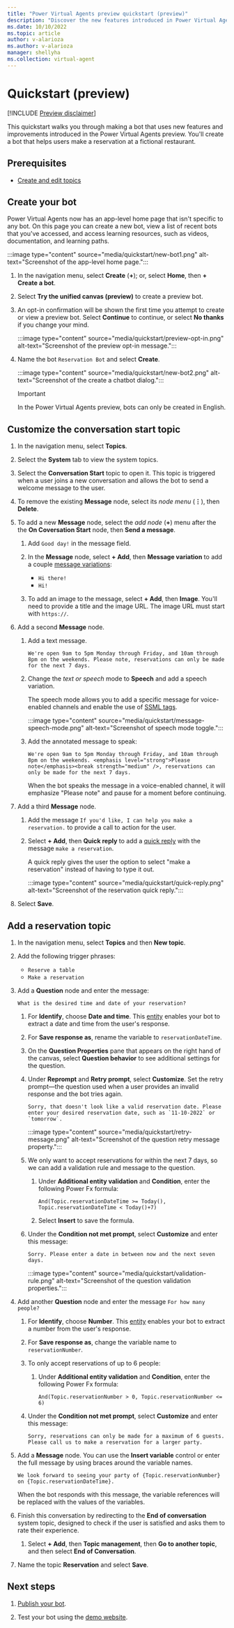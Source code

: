 ```yaml
---
title: "Power Virtual Agents preview quickstart (preview)"
description: "Discover the new features introduced in Power Virtual Agents preview."
ms.date: 10/10/2022
ms.topic: article
author: v-alarioza
ms.author: v-alarioza
manager: shellyha
ms.collection: virtual-agent
---
```


# Quickstart (preview)

[!INCLUDE [Preview disclaimer](includes/public-preview-disclaimer.md)]

This quickstart walks you through making a bot that uses new features and improvements introduced in the Power Virtual Agents preview. You'll create a bot that helps users make a reservation at a fictional restaurant.

## Prerequisites

- [Create and edit topics](authoring-create-edit-topics.md)

## Create your bot

Power Virtual Agents now has an app-level home page that isn't specific to any bot. On this page you can create a new bot, view a list of recent bots that you've accessed, and access learning resources, such as videos, documentation, and learning paths.

:::image type="content" source="media/quickstart/new-bot1.png" alt-text="Screenshot of the app-level home page.":::

1. In the navigation menu, select **Create** (**+**); or, select **Home**, then **+ Create a bot**.

1. Select **Try the unified canvas (preview)** to create a preview bot.

1. An opt-in confirmation will be shown the first time you attempt to create or view a preview bot. Select **Continue** to continue, or select **No thanks** if you change your mind.

    :::image type="content" source="media/quickstart/preview-opt-in.png" alt-text="Screenshot of the preview opt-in message.":::

1. Name the bot `Reservation Bot` and select **Create**.

    :::image type="content" source="media/quickstart/new-bot2.png" alt-text="Screenshot of the create a chatbot dialog.":::

    > [!IMPORTANT]
    > In the Power Virtual Agents preview, bots can only be created in English.

## Customize the conversation start topic

1. In the navigation menu, select **Topics**.
1. Select the **System** tab to view the system topics.
1. Select the **Conversation Start** topic to open it. This topic is triggered when a user joins a new conversation and allows the bot to send a welcome message to the user.
1. To remove the existing **Message** node, select its _node menu_ (**&vellip;**), then **Delete**.
1. To add a new **Message** node, select the _add node_ (**+**) menu after the the **On Coversation Start** node, then **Send a message**.
    1. Add `Good day!` in the message field.
    1. In the **Message** node, select **+ Add**, then **Message variation** to add a couple [message variations](authoring-send-message.md#use-message-variations):
        - `Hi there!`
        - `Hi!`

    1. To add an image to the message, select **+ Add**, then **Image**. You'll need to provide a title and the image URL. The image URL must start with `https://`.

1. Add a second **Message** node.
    1. Add a text message.

        ```text
        We're open 9am to 5pm Monday through Friday, and 10am through 8pm on the weekends. Please note, reservations can only be made for the next 7 days.
        ```

    1. Change the _text or speech_ mode to **Speech** and add a speech variation.

        The speech mode allows you to add a specific message for voice-enabled channels and enable the use of [SSML tags](authoring-send-message.md#use-ssml-to-customize-speech-responses).


        :::image type="content" source="media/quickstart/message-speech-mode.png" alt-text="Screenshot of speech mode toggle.":::

    1. Add the annotated message to speak:

        ```SSML
        We're open 9am to 5pm Monday through Friday, and 10am through 8pm on the weekends. <emphasis level="strong">Please note</emphasis><break strength="medium" />, reservations can only be made for the next 7 days.
        ```

        When the bot speaks the message in a voice-enabled channel, it will emphasize "Please note" and pause for a moment before continuing.

1. Add a third **Message** node.
   1. Add the message `If you'd like, I can help you make a reservation.` to provide a call to action for the user.
   1. Select **+ Add**, then **Quick reply** to add a [quick reply](authoring-send-message.md#use-quick-replies) with the message `make a reservation`.

      A quick reply gives the user the option to select "make a reservation" instead of having to type it out.

      :::image type="content" source="media/quickstart/quick-reply.png" alt-text="Screenshot of the reservation quick reply.":::

1. Select **Save**.

## Add a reservation topic

1. In the navigation menu, select **Topics** and then **New topic**.

1. Add the following trigger phrases:
    - `Reserve a table`
    - `Make a reservation`

1. Add a **Question** node and enter the message:

    ```text
    What is the desired time and date of your reservation?
    ```

    1. For **Identify**, choose **Date and time**. This [entity](advanced-entities-slot-filling.md) enables your bot to extract a date and time from the user's response.

    1. For **Save response as**, rename the variable to `reservationDateTime`.

    1. On the **Question Properties** pane that appears on the right hand of the canvas, select **Question behavior** to see additional settings for the question.

    1. Under **Reprompt** and **Retry prompt**, select **Customize**. Set the retry prompt&mdash;the question used when a user provides an invalid response and the bot tries again.

        ```text
        Sorry, that doesn't look like a valid reservation date. Please enter your desired reservation date, such as `11-10-2022` or `tomorrow`.
        ```

        :::image type="content" source="media/quickstart/retry-message.png" alt-text="Screenshot of the question retry message property.":::

    1. We only want to accept reservations for within the next 7 days, so we can add a validation rule and message to the question.
        1. Under **Additional entity validation** and **Condition**, enter the following Power Fx formula:

            ```power-fx
            And(Topic.reservationDateTime >= Today(), Topic.reservationDateTime < Today()+7)
            ```

        1. Select **Insert** to save the formula.

    1. Under the **Condition not met prompt**, select **Customize** and enter this message:

        ```text
        Sorry. Please enter a date in between now and the next seven days.
        ```

        :::image type="content" source="media/quickstart/validation-rule.png" alt-text="Screenshot of the question validation properties.":::

1. Add another **Question** node and enter the message `For how many people?`

    1. For **Identify**, choose **Number**. This [entity](advanced-entities-slot-filling.md) enables your bot to extract a number from the user's response.

    1. For **Save response as**, change the variable name to `reservationNumber`.

    1. To only accept reservations of up to 6 people:
        1. Under **Additional entity validation** and **Condition**, enter the following Power Fx formula:

            ```power-fx
            And(Topic.reservationNumber > 0, Topic.reservationNumber <= 6)
            ```

    1. Under the **Condition not met prompt**, select **Customize** and enter this message:

        ```text
        Sorry, reservations can only be made for a maximum of 6 guests. Please call us to make a reservation for a larger party.
        ```

1. Add a **Message** node. You can use the **Insert variable** control or enter the full message by using braces around the variable names.

    ```text
    We look forward to seeing your party of {Topic.reservationNumber} on {Topic.reservationDateTime}.
    ```

    When the bot responds with this message, the variable references will be replaced with the values of the variables.

1. Finish this conversation by redirecting to the **End of conversation** system topic, designed to check if the user is satisfied and asks them to rate their experience.

    1. Select **+ Add**, then **Topic management**, then **Go to another topic**, and then select **End of Conversation**.

1. Name the topic **Reservation** and select **Save**.

## Next steps

1. [Publish your bot](publication-fundamentals-publish-channels.md).

1. Test your bot using the [demo website](publication-connect-bot-to-web-channels.md).
